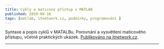 ```yaml
---
title: Cykly a maticový přístup v MATLAB
published: 2019-08-16
tags: [matlab, itnetwork.cz, podmínky, programování ]
---
```


Syntaxe a popis cyklů v MATALBu. Porovnání a vysvětlení maticového přístupu, včetně praktických ukázek. [Publikováno na itnetwork.cz](https://www.itnetwork.cz/software/matlab/cykly-a-maticovy-pristup-v-matlab).

---
